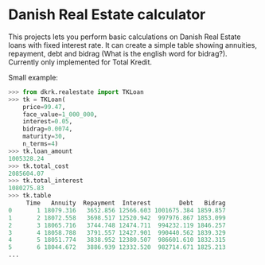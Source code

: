 # Danish Real Estate calculator

This projects lets you perform basic calculations on Danish Real Estate loans with fixed interest rate. It can create a simple table showing annuities, repayment, debt and bidrag (What is the english word for bidrag?). Currently only implemented for Total Kredit.

Small example:

```python
>>> from dkrk.realestate import TKLoan
>>> tk = TKLoan(
    price=99.47,
    face_value=1_000_000,
    interest=0.05,
    bidrag=0.0074,
    maturity=30,
    n_terms=4)
>>> tk.loan_amount
1005328.24
>>> tk.total_cost
2085604.07
>>> tk.total_interest
1080275.83
>>> tk.table
     Time   Annuity  Repayment  Interest        Debt   Bidrag
0       1 18079.316   3652.856 12566.603 1001675.384 1859.857
1       2 18072.558   3698.517 12520.942  997976.867 1853.099
2       3 18065.716   3744.748 12474.711  994232.119 1846.257
3       4 18058.788   3791.557 12427.901  990440.562 1839.329
4       5 18051.774   3838.952 12380.507  986601.610 1832.315
5       6 18044.672   3886.939 12332.520  982714.671 1825.213
...
```
